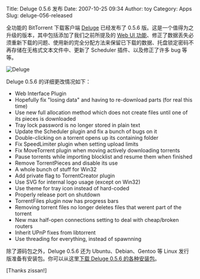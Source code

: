 Title: Deluge 0.5.6 发布
Date: 2007-10-25 09:34
Author: toy
Category: Apps
Slug: deluge-056-released

全功能的 BitTorrent 下载客户端 [Deluge](http://deluge-torrent.org/)
已经发布了 0.5.6
版。这是一个值得为之升级的版本，其中包括添加了我们之前所提及的 [Web UI
功能](http://linuxtoy.org/archives/trying-out-deluge-web-interface.html)、修正了数据丢失必须重新下载的问题、使用新的完全分配方法来保留已下载的数据、托盘锁定密码不再存储在无格式文本文件中、更新了
Scheduler 插件、以及修正了许多 bug 等等。

![Deluge](http://i.linuxtoy.org/i/logo/deluge.png)

Deluge 0.5.6 的详细更改情况如下：

* Web Interface Plugin  
* Hopefully fix "losing data" and having to re-download parts (for
real this time)  
* Use new full allocation method which does not create files until one
of its pieces is downloaded  
* Tray lock password is no longer stored in plain text  
* Update the Scheduler plugin and fix a bunch of bugs on it  
* Double-clicking on a torrent opens up its containing folder  
* Fix SpeedLimiter plugin when setting upload limits  
* Fix MoveTorrent plugin when moving actively downloading torrents  
* Pause torrents while importing blocklist and resume them when
finished  
* Remove TorrentPieces and disable its use  
* A whole bunch of stuff for Win32  
* Add private flag to TorrentCreator plugin  
* Use SVG for internal logo usage (except on Win32)  
* Use theme for tray icon instead of hard-coded  
* Properly release port on shutdown  
* TorrentFiles plugin now has progress bars  
* Removing torrent files no longer deletes files that werent part of
the torrent  
* New max half-open connections setting to deal with cheap/broken
routers  
* Inherit UPnP fixes from libtorrent  
* Use threading for everything, instead of spawnning

除了源码包之外，Deluge 0.5.6 还为 Ubuntu、Debian、Gentoo 等 Linux
发行版准备有安装包。你可以从这里[下载 Deluge 0.5.6
的各种安装包](http://deluge-torrent.org/downloads)。

[Thanks zissan!]
